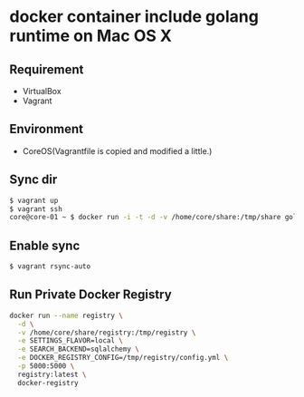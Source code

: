 # docker container include golang runtime on Mac OS X
## Requirement
* VirtualBox
* Vagrant

## Environment
* CoreOS(Vagrantfile is copied and modified a little.)

## Sync dir
```sh
$ vagrant up
$ vagrant ssh
core@core-01 ~ $ docker run -i -t -d -v /home/core/share:/tmp/share golang:1.4 /bin/bash
```

## Enable sync
```sh
$ vagrant rsync-auto
```

## Run Private Docker Registry
```sh
docker run --name registry \
  -d \
  -v /home/core/share/registry:/tmp/registry \
  -e SETTINGS_FLAVOR=local \
  -e SEARCH_BACKEND=sqlalchemy \
  -e DOCKER_REGISTRY_CONFIG=/tmp/registry/config.yml \
  -p 5000:5000 \
  registry:latest \
  docker-registry
```
